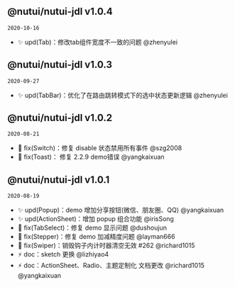## @nutui/nutui-jdl v1.0.4

`2020-10-16`
 
* :sparkles: upd(Tab)：修改tab组件宽度不一致的问题 @zhenyulei 

## @nutui/nutui-jdl v1.0.3

`2020-09-27`
 
* :sparkles: upd(TabBar)：优化了在路由跳转模式下的选中状态更新逻辑 @zhenyulei 

## @nutui/nutui-jdl v1.0.2

`2020-08-21`
 
* :bug: fix(Switch)：修复 disable 状态禁用所有事件 @szg2008 
* :bug: fix(Toast)： 修复 2.2.9 demo错误 @yangkaixuan


## @nutui/nutui-jdl v1.0.1

`2020-08-19`

* :sparkles: upd(Popup)：demo 增加分享按钮(微信、朋友圈、QQ) @yangkaixuan
* :sparkles: upd(ActionSheet)：增加 popup 组合功能 @irisSong
* :bug: fix(TabSelect)：修复 demo 显示问题 @dushoujun
* :bug: fix(Stepper)：修复 demo 加减精度问题 @layman666
* :bug: fix(Swiper)：销毁钩子内计时器清空无效 #262 @richard1015
* :zap: doc：sketch 更换 @lizhiyao4
* :zap: doc：ActionSheet、Radio、主题定制化 文档更改 @richard1015 @yangkaixuan
